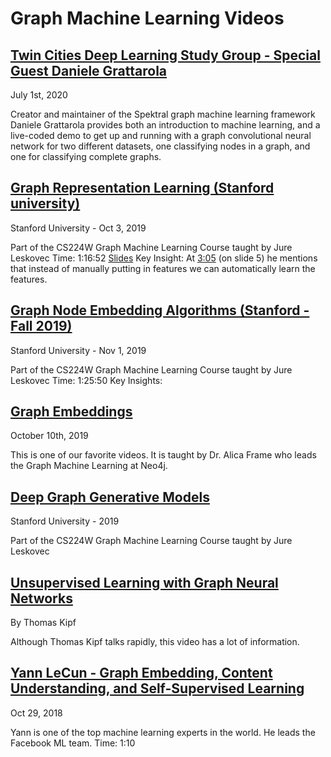 # Graph Machine Learning Videos

## [Twin Cities Deep Learning Study Group - Special Guest Daniele Grattarola](https://drive.google.com/file/d/1ApL4WHndl_CFgsdoxmWxeJhlPVIWxtAs/view)
July 1st, 2020

Creator and maintainer of the Spektral graph machine learning framework Daniele Grattarola provides both an introduction to machine learning, and a live-coded demo to get up and running with a graph convolutional neural network for two different datasets, one classifying nodes in a graph, and one for classifying complete graphs.

## [Graph Representation Learning (Stanford university)](https://www.youtube.com/watch?v=YrhBZUtgG4E)
Stanford University - Oct 3, 2019

Part of the CS224W Graph Machine Learning Course taught by Jure Leskovec
Time: 1:16:52
[Slides](http://snap.stanford.edu/class/cs224w-2018/handouts/09-node2vec.pdf)
Key Insight: At [3:05](https://www.youtube.com/watch?v=YrhBZUtgG4E) (on slide 5) he mentions that instead of manually putting in features we can automatically learn the features.

## [Graph Node Embedding Algorithms (Stanford - Fall 2019)](https://www.youtube.com/watch?v=7JELX6DiUxQ)
Stanford University - Nov 1, 2019

Part of the CS224W Graph Machine Learning Course taught by Jure Leskovec
Time: 1:25:50
Key Insights:

## [Graph Embeddings](https://www.youtube.com/watch?v=oQPCxwmBiWo)
October 10th, 2019

This is one of our favorite videos.  It is taught by Dr. Alica Frame who leads the Graph Machine Learning at Neo4j.

## [Deep Graph Generative Models](https://www.youtube.com/watch?v=yFLiiK8c9CU)
Stanford University - 2019

Part of the CS224W Graph Machine Learning Course taught by Jure Leskovec

## [Unsupervised Learning with Graph Neural Networks](https://www.youtube.com/watch?v=9jSFBcptZ9A)
By Thomas Kipf

Although Thomas Kipf talks rapidly, this video has a lot of information.

## [Yann LeCun - Graph Embedding, Content Understanding, and Self-Supervised Learning](https://www.youtube.com/watch?v=UGPT64wo7lU)
Oct 29, 2018

Yann is one of the top machine learning experts in the world.  He leads the Facebook ML team.
Time: 1:10
